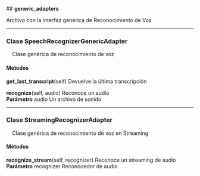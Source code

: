 ## **generic\_adapters**


Archivo con la interfaz genérica de Reconocimiento de Voz  

 --- 
 
### Clase **SpeechRecognizerGenericAdapter**
      Clase genérica de reconocimiento de voz  
  #### Métodos
**get\_last\_transcript**(self)
Devuelve la última transcripción

**recognize**(self, audio)
Reconoce un audio
**Parámetro** audio Un archivo de sonido

 --- 
 
### Clase **StreamingRecognizerAdapter**
      Clase genérica de reconocimiento de voz en Streaming  
  #### Métodos
**recognize\_stream**(self, recognizer)
Reconoce un streaming de audio
**Parámetro** recognizer Reconocedor de audio
